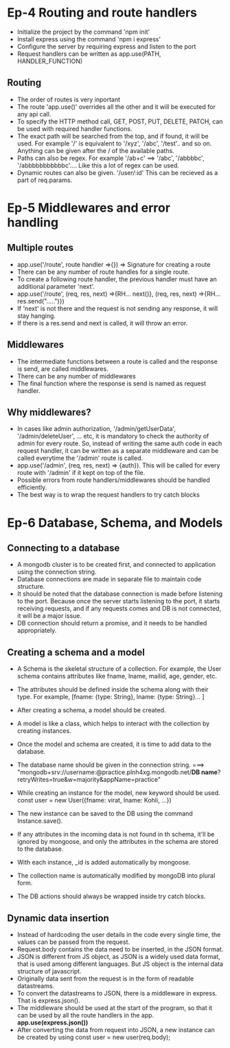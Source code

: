 # Ep-4 Routing and route handlers

- Initialize the project by the command 'npm init'
- Install express using the command 'npm i express'
- Configure the server by requiring express and listen to the port
- Request handlers can be written as app.use(PATH, HANDLER_FUNCTION)

## Routing
- The order of routes is very inportant
- The route 'app.use()' overrides all the other and it will be executed for any api call.
- To specify the HTTP method call, GET, POST, PUT, DELETE, PATCH, can be used with required handler functions.
- The exact path will be searched from the top, and if found, it will be used. For example '/' is equivalent to '/xyz', '/abc', '/test'.. and so on. Anything can be given after the / of the available paths.
- Paths can also be regex. For example '/ab+c' ==> '/abc', '/abbbbc', '/abbbbbbbbbbbc'.... Like this a lot of regex can be used. 
- Dynamic routes can also be given. '/user/:id' This can be recieved as a part of req.params. 

# Ep-5 Middlewares and error handling

## Multiple routes
- app.use('/route', route handler =>{})  => Signature for creating a route
- There can be any number of route handles for a single route.
- To create a following route handler, the previous handler must have an additional parameter 'next'.
- app.use('/route', (req, res, next) =>{RH... next()}, (req, res, next) =>{RH... res.send(".....")})
- If 'next' is not there and the request is not sending any response, it will stay hanging.
- If there is a res.send and next is called, it will throw an error. 

## Middlewares
- The intermediate functions between a route is called and the response is send, are called middlewares. 
- There can be any number of middlewares
- The final function where the response is send is named as request handler. 

## Why middlewares?
- In cases like admin authorization, '/admin/getUserData', '/admin/deleteUser', ... etc, it is mandatory to check the authority of admin for every route. So, instead of writing the same auth code in each request handler, it can be written as a separate middleware and can be called everytime the '/admin' route is called. 
- app.use('/admin', (req, res, next) => {auth}). This will be called for every route with '/admin' if it kept on top of the file. 
- Possible errors from route handlers/middlewares should be handled efficiently.
- The best way is to wrap the request handlers to try catch blocks

# Ep-6 Database, Schema, and Models

## Connecting to a database
- A mongodb cluster is to be created first, and connected to application using the connection string.
- Database connections are made in separate file to maintain code structure.
- It should be noted that the database connection is made before listening to the port. Because once the server starts listening to the port, it starts receiving requests, and if any requests comes and DB is not connected, it will be a major issue. 
- DB connection should return a promise, and it needs to be handled appropriately.

## Creating a schema and a model
- A Schema is the skeletal structure of a collection. For example, the User schema contains attributes like fname, lname, mailid, age, gender, etc.
- The attributes should be defined inside the schema along with their type. For example, [fname: {type: String}, lname: {type: String}... ]
- After creating a schema, a model should be created.
- A model is like a class, which helps to interact with the collection by creating instances. 

- Once the model and schema are created, it is time to add data to the database. 
- The database name should be given in the connection string. ===> "mongodb+srv://username:<Password>@practice.plnh4xg.mongodb.net/**DB name**?retryWrites=true&w=majority&appName=practice"
- While creating an instance for the model, new keyword should be used. const user = new User({fname: virat, lname: Kohli, ...})
- The new instance can be saved to the DB using the command Instance.save(). 
- If any attributes in the incoming data is not found in th schema, it'll be ignored by mongoose, and only the attributes in the schema are stored to the database. 
- With each instance, _id is added automatically by mongoose. 
- The collection name is automatically modified by mongoDB into plural form. 
- The DB actions should always be wrapped inside try catch blocks. 

## Dynamic data insertion

- Instead of hardcoding the user details in the code every single time, the values can be passed from the request. 
- Request.body contains the data need to be inserted, in the JSON format. 
- JSON is different from JS object, as JSON is a widely used data format, that is used among different languages. But JS object is the internal data structure of javascript. 
- Originally data sent from the request is in the form of readable datastreams. 
- To convert the datastreams to JSON, there is a middleware in express. That is express.json().
- The middleware should be used at the start of the program, so that it can be used by all the route handlers in the app. **app.use(express.json())**
- After converting the data from request into JSON, a new instance can be created by using const user = new user(req.body);

